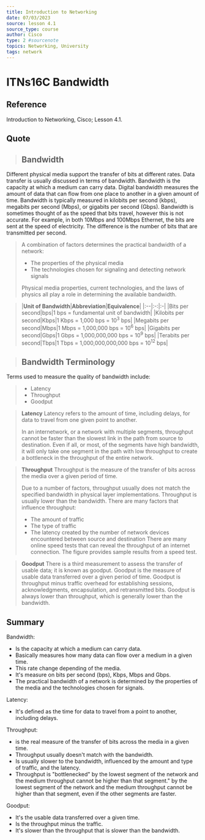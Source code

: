 ```yaml
---
title: Introduction to Networking
date: 07/03/2023
source: lesson 4.1
source_type: course
author: Cisco
type: 2 #sourcenote
topics: Networking, University
tags: network
---
```

# ITNs16C Bandwidth

## **Reference**
Introduction to Networking, Cisco; Lesson 4.1.

## **Quote**
> ## Bandwidth
Different physical media support the transfer of bits at different rates. Data transfer is usually discussed in terms of bandwidth. Bandwidth is the capacity at which a medium can carry data. Digital bandwidth measures the amount of data that can flow from one place to another in a given amount of time. Bandwidth is typically measured in kilobits per second (kbps), megabits per second (Mbps), or gigabits per second (Gbps). Bandwidth is sometimes thought of as the speed that bits travel, however this is not accurate. For example, in both 10Mbps and 100Mbps Ethernet, the bits are sent at the speed of electricity. The difference is the number of bits that are transmitted per second.
> 
> A combination of factors determines the practical bandwidth of a network:
> -   The properties of the physical media
> -   The technologies chosen for signaling and detecting network signals
> 
> Physical media properties, current technologies, and the laws of physics all play a role in determining the available bandwidth.


> |**Unit of Bandwidth**|**Abbreviation**|**Equivalence**|
|:--|:-:|:-|
|Bits per second|bps|1 bps = fundamental unit of bandwidth|
|Kilobits per second|Kbps|1 Kbps = 1,000 bps = 10<sup>3</sup> bps|
|Megabits per second|Mbps|1 Mbps = 1,000,000 bps = 10<sup>6</sup> bps|
|Gigabits per second|Gbps|1 Gbps = 1,000,000,000 bps = 10<sup>9</sup> bps|
|Terabits per second|Tbps|1 Tbps = 1,000,000,000,000 bps = 10<sup>12</sup> bps|

> ## Bandwidth Terminology
Terms used to measure the quality of bandwidth include:
> -   Latency
> -   Throughput
> -   Goodput

> **Latency**
Latency refers to the amount of time, including delays, for data to travel from one given point to another.
> 
> In an internetwork, or a network with multiple segments, throughput cannot be faster than the slowest link in the path from source to destination. Even if all, or most, of the segments have high bandwidth, it will only take one segment in the path with low throughput to create a bottleneck in the throughput of the entire network.

> **Throughput**
Throughput is the measure of the transfer of bits across the media over a given period of time.
> 
> Due to a number of factors, throughput usually does not match the specified bandwidth in physical layer implementations. Throughput is usually lower than the bandwidth. There are many factors that influence throughput:
> -   The amount of traffic
> -   The type of traffic
> -   The latency created by the number of network devices encountered between source and destination
> There are many online speed tests that can reveal the throughput of an internet connection. The figure provides sample results from a speed test.

> **Goodput**
There is a third measurement to assess the transfer of usable data; it is known as goodput. Goodput is the measure of usable data transferred over a given period of time. Goodput is throughput minus traffic overhead for establishing sessions, acknowledgments, encapsulation, and retransmitted bits. Goodput is always lower than throughput, which is generally lower than the bandwidth.

## **Summary**
Bandwidth:
- Is the capacity at which a medium can carry data.
- Basically measures how many data can flow over a medium in a given time.
- This rate change depending of the media.
- It's measure on bits per second (bps), Kbps, Mbps and Gbps.
- The practical bandwidth of a network is determined by the properties of the media and the technologies chosen for signals.

Latency:
- It's defined as the time for data to travel from a point to another, including delays.

Throughput:
- is the real measure of the transfer of bits across the media in a given time.
- Throughput usually doesn't match with the bandwidth.
- Is usually slower to the bandwidth, influenced by the amount and type of traffic, and the latency.
- Throughput is "bottlenecked" by the lowest segment of the network and the medium throughput cannot be higher than that segment." by the lowest segment of the network and the medium throughput cannot be higher than that segment, even if the other segments are faster.

Goodput:
- It's the usable data transferred over a given time.
- Is the throughput minus the traffic.
- It's slower than the throughput that is slower than the bandwidth.